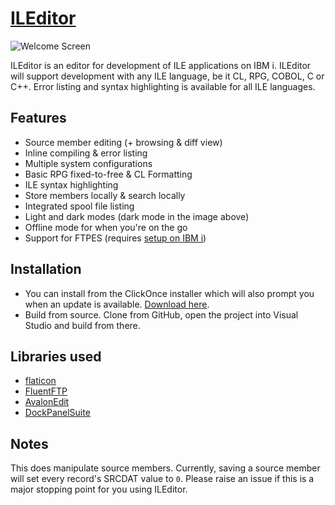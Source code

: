 # [ILEditor](http://worksofbarry.com/ileditor/)

![Welcome Screen](https://i.imgur.com/UQdSjut.png)

ILEditor is an editor for development of ILE applications on IBM i. ILEditor will support development with any ILE language, be it CL, RPG, COBOL, C or C++. Error listing and syntax highlighting is available for all ILE languages.

## Features

* Source member editing (+ browsing & diff view)
* Inline compiling & error listing
* Multiple system configurations
* Basic RPG fixed-to-free & CL Formatting
* ILE syntax highlighting
* Store members locally & search locally
* Integrated spool file listing
* Light and dark modes (dark mode in the image above)
* Offline mode for when you're on the go
* Support for FTPES (requires [setup on IBM i](http://www-01.ibm.com/support/docview.wss?uid=nas8N1014798))

## Installation

* You can install from the ClickOnce installer which will also prompt you when an update is available. [Download here](http://worksofbarry.com/ileditor/installer/setup.exe).
* Build from source. Clone from GitHub, open the project into Visual Studio and build from there.

## Libraries used

* [flaticon](https://www.flaticon.com/authors/simpleicon)
* [FluentFTP](https://github.com/robinrodricks/FluentFTP)
* [AvalonEdit](https://github.com/icsharpcode/AvalonEdit)
* [DockPanelSuite](http://dockpanelsuite.com/)

## Notes

This does manipulate source members. Currently, saving a source member will set every record's SRCDAT value to `0`. Please raise an issue if this is a major stopping point for you using ILEditor.
